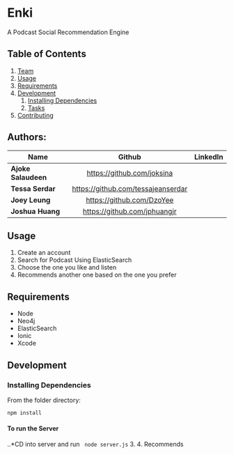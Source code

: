 # Enki
A Podcast Social Recommendation Engine

## Table of Contents

1. [Team](#authors)
1. [Usage](#Usage)
1. [Requirements](#requirements)
1. [Development](#development)
    1. [Installing Dependencies](#installing-dependencies)
    1. [Tasks](#tasks)
1. [Contributing](#contributing)

## Authors:

| Name        | Github           | LinkedIn  |
| ------------- |:-------------:| -----:|
| **Ajoke Salaudeen**      | https://github.com/joksina |  |
| **Tessa Serdar**      | https://github.com/tessajeanserdar      |  |
| **Joey Leung** | https://github.com/DzoYee      |     |
| **Joshua Huang** | https://github.com/jphuangjr     |     |

## Usage

1. Create an account
2. Search for Podcast Using ElasticSearch
3. Choose the one you like and listen
4. Recommends another one based on the one you prefer

## Requirements

- Node
- Neo4j
- ElasticSearch
- Ionic
- Xcode

## Development

### Installing Dependencies

From the folder directory:

```sh
npm install
```
#### To run the Server
..*CD into server and run ``` node server.js```
3. 
4. Recommends 
